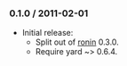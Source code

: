 ### 0.1.0 / 2011-02-01

* Initial release:
  * Split out of [ronin](http://github.com/ronin-ruby/ronin) 0.3.0.
  * Require yard ~> 0.6.4.

